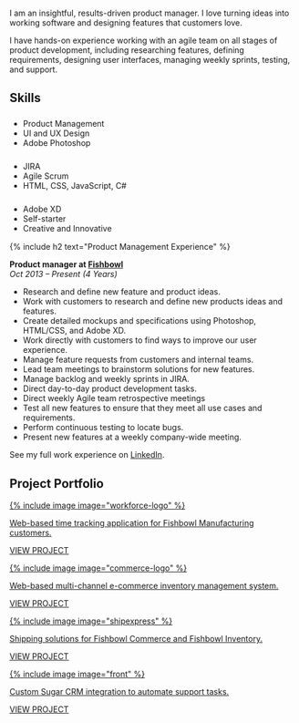 <br>
I am an insightful, results-driven product manager. I love turning ideas into working software and designing features that customers love. 

I have hands-on experience working with an agile team on all stages of product development, including researching features, defining  requirements, designing user interfaces, managing weekly sprints, testing, and support. 

<h2><span>Skills</span></h2>

<div class="row">
  <div class="col-xs-12 col-sm-4">
    <ul style="margin-bottom: 15px !important; margin-top: 24px;">
      <li>Product Management</li>
      <li>UI and UX Design</li>
      <li>Adobe Photoshop</li>
    </ul>
  </div>
  <div class="col-xs-12 col-sm-4">
    <ul style="margin-bottom: 15px !important; margin-top: 24px;">
      <li>JIRA</li>
      <li>Agile Scrum</li>
      <li>HTML, CSS, JavaScript, C#</li>
    </ul>
  </div>
  <div class="col-xs-12 col-sm-4">
    <ul style="margin-bottom: 15px !important; margin-top: 24px;">
      <li>Adobe XD</li>
      <li>Self-starter</li>
      <li>Creative and Innovative</li>
    </ul>
  </div>
</div>

{% include h2 text="Product Management Experience" %}

<b>Product manager at <a href="http://www.fishbowlinventory.com" target="_blank">Fishbowl</a></b>
<br><em>Oct 2013 – Present (4 Years)</em>

- Research and define new feature and product ideas. 
- Work with customers to research and define new products ideas and features.
- Create detailed mockups and specifications using Photoshop, HTML/CSS, and Adobe XD.
- Work directly with customers to find ways to improve our user experience.
- Manage feature requests from customers and internal teams.
- Lead team meetings to brainstorm solutions for new features.
- Manage backlog and weekly sprints in JIRA.
- Direct day-to-day product development tasks.
- Direct weekly Agile team retrospective meetings
- Test all new features to ensure that they meet all use cases and requirements.
- Perform continuous testing to locate bugs.
- Present new features at a weekly company-wide meeting.

See my full work experience on <a href="https://www.linkedin.com/in/malcolm-felt-65922531/" target="_blank">LinkedIn</a>.

<h2 id="projects"><span>Project Portfolio</span></h2>

<div class="row cards">
  <div class="col-xs-12 col-sm-6">
    <a href="/workforce/">
      <div class="card shadow">
        <div class="logo">
          {% include image image="workforce-logo" %}
        </div>
        <div class="content">
          <p>Web-based time tracking application for Fishbowl Manufacturing customers.</p>
        </div>
        <div class="link">
          <p>VIEW PROJECT</p>
        </div>
      </div>
    </a>
  </div>
  <div class="col-xs-12 col-sm-6">
    <a href="/commerce/">
      <div class="card shadow">
        <div class="logo">
          {% include image image="commerce-logo" %}
        </div>
        <div class="content">
          <p>Web-based multi-channel e-commerce inventory management system.</p>
        </div>
        <div class="link">
          <p>VIEW PROJECT</p>
        </div>
      </div>
    </a>
  </div>
  <div class="col-xs-12 col-sm-6">
    <a href="/shipexpress/">
      <div class="card shadow">
        <div class="logo">
          {% include image image="shipexpress" %}
        </div>
        <div class="content">
          <p>Shipping solutions for Fishbowl Commerce and Fishbowl Inventory.</p>
        </div>
        <div class="link">
          <p>VIEW PROJECT</p>
        </div>
      </div>
    </a>
  </div>
    <div class="col-xs-12 col-sm-6">
    <a href="/front/">
      <div class="card shadow">
        <div class="logo">
          {% include image image="front" %}
        </div>
        <div class="content">
          <p>Custom Sugar CRM integration to automate support tasks.</p>
        </div>
        <div class="link">
          <p>VIEW PROJECT</p>
        </div>
      </div>
    </a>
  </div>
</div>
